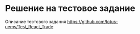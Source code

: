 # Решение на тестовое задание

Описание тестового задания https://github.com/lotus-uems/Test_React_Trade



